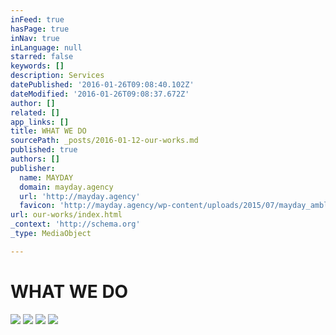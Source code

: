 ```yaml
---
inFeed: true
hasPage: true
inNav: true
inLanguage: null
starred: false
keywords: []
description: Services
datePublished: '2016-01-26T09:08:40.102Z'
dateModified: '2016-01-26T09:08:37.672Z'
author: []
related: []
app_links: []
title: WHAT WE DO
sourcePath: _posts/2016-01-12-our-works.md
published: true
authors: []
publisher:
  name: MAYDAY
  domain: mayday.agency
  url: 'http://mayday.agency'
  favicon: 'http://mayday.agency/wp-content/uploads/2015/07/mayday_amblem-siyah.jpg'
url: our-works/index.html
_context: 'http://schema.org'
_type: MediaObject

---
```

# WHAT WE DO
![](https://s3-us-west-2.amazonaws.com/the-grid-img/p/5eb689bdefe915464a6c2c8a6b154d8a07087544.jpg)
![](https://s3-us-west-2.amazonaws.com/the-grid-img/p/b85bdf20701156342d94f1b68eb039faf4904a62.jpg)
![](https://s3-us-west-2.amazonaws.com/the-grid-img/p/d6ef47821fe9433034ee3c595efe26313427d191.jpg)
![](https://s3-us-west-2.amazonaws.com/the-grid-img/p/06be2531dbe2ed93c5fa031adb8fc0ecf6b6bc9b.jpg)